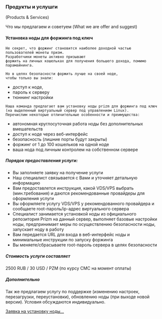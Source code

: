 ### Продукты и услушги
(Products & Services)

Что мы предлагаем и советуем
(What we are offer and suggest)


#### Установка ноды для форжинга под ключ

```
Не секрет, что форжинг становится наиболее доходной частью пользователей монеты призм.
Разработчики монеты активно призывают
форжить на личных кошельках для получения большего дохода, помимо парамайнинга.

Но в целях безопасности форжить лучше на своей ноде,
чтобы только вы знали:
```
- доступ к ноде,
- пароль к серверу
- тюннинг настройки

```
Наша команда предлагает вам установку ноды prizm для форжинга под ключ
(на выделенный виртуальный сервер под управлением Linux).
Перечислим некоторые отличительные особенности и преимущества:
```
- автономная круглосуточная работа ноды без дополнительных вмешательств
- доступ к ноде через веб-интерфейс
- безопасность (лишние порты будут закрыты)
- форжинг от 1 до 100 кошельков на одной ноде
- ваша нода под личным контролем на собственном сервере


##### Порядок предоставления услуги:

- Вы заполняете заявку на получение услуги
- Наш специалист связывается с Вами и уточняет детальную информацию
- Вам предоставлется инструкция, какой VDS/VPS выбрать (мин.требования) и даются рекомендованные провайдеры для оформления услуги
- Вы оформляете услугу VDS/VPS у рекомендованного провайдера и сообщаете root-пароль/ip-адрес виртуального сервера
- Специалист занимается установкой ноды из официального репозитория Prizm на данный сервер, выполняет базовые настройки ноды, предпринимает меры по осуществлению безопасности ноды, запускает ноду в работу
- Вам передается URL для входа в веб-интерфейс ноды и минимальные инструкции по запуску форжинга
- Вы меняете/сбрасываете root-пароль сервера в целях безопасности

##### Стоимость услуги составляет

2500 RUB / 30 USD / PZM (по курсу CMC на момент оплаты)

##### Дополнительно
Так же предлагаем услугу по поддержке (изменению настроек, перезагрузки, переустановки), обновлению ноды (при выходе новой версии). Условия обсуждаются индивидуально.

[Заявка на установку ноды...](./contact_us.md)
